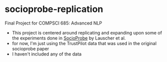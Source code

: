 # socioprobe-replication
Final Project for COMPSCI 685: Advanced NLP
- This project is centered around replicating and expanding upon some of the experiments done in [SocioProbe](https://aclanthology.org/2022.emnlp-main.539/) by Lauscher et al.
- for now, I'm just using the TrustPilot data that was used in the original socioprobe paper
- I haven't included any of the data